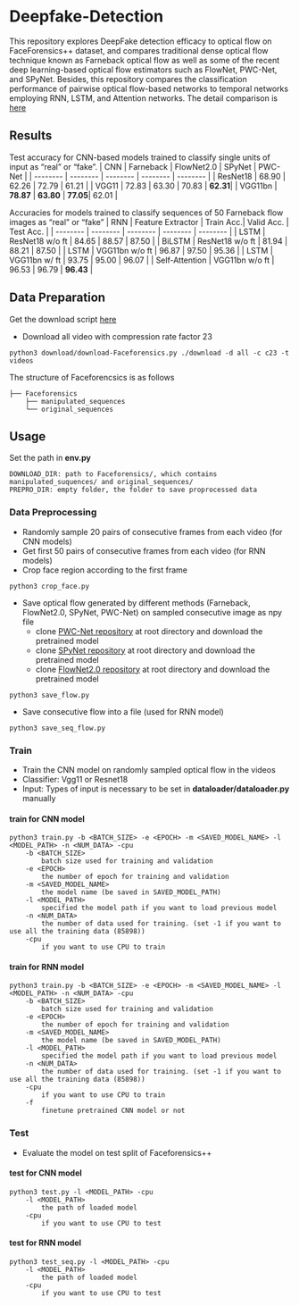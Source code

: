 # Deepfake-Detection
This repository explores DeepFake detection efficacy to optical flow on FaceForensics++ dataset, and compares traditional dense optical flow technique known as Farneback optical flow as well as some of the recent deep learning-based optical flow estimators such as FlowNet, PWC-Net, and SPyNet. Besides, this repository compares the classification performance of pairwise optical flow-based networks to temporal networks employing RNN, LSTM, and Attention networks. The detail comparison is [here](https://github.com/cyshih704/Deepfake-Detection/blob/master/report/Deepfake-Detection.pdf)


## Results
Test accuracy for CNN-based models trained to classify single units of input as “real” or “fake”.
| CNN      | Farneback     | FlowNet2.0 | SPyNet   | PWC-Net  |
| -------- | --------      | --------   | -------- | -------- |
| ResNet18 | 68.90         | 62.26      | 72.79    | 61.21    |
| VGG11    | 72.83         | 63.30      | 70.83    | **62.31**|
| VGG11bn  | **78.87**     | **63.80**  | **77.05**| 62.01    |

Accuracies for models trained to classify sequences of 50 Farneback flow images as “real” or “fake”
| RNN            | Feature Extractor  | Train Acc.| Valid Acc. | Test Acc.    |
| --------       | --------           | --------  | --------   | --------     |
| LSTM           | ResNet18 w/o ft    | 84.65     | 88.57      | 87.50        |
| BiLSTM         | ResNet18 w/o ft    | 81.94     | 88.21      | 87.50        |
| LSTM           | VGG11bn w/o ft     | 96.87     | 97.50      | 95.36        |
| LSTM           | VGG11bn w/ ft      | 93.75     | 95.00      | 96.07        |
| Self-Attention | VGG11bn w/o ft     | 96.53     | 96.79      | **96.43**    |

## Data Preparation
Get the download script [here](https://github.com/ondyari/FaceForensics)
- Download all video with compression rate factor 23
```
python3 download/download-Faceforensics.py ./download -d all -c c23 -t videos
```
The structure of Faceforencsics is as follows


```
├── Faceforensics
    ├── manipulated_sequences
    └── original_sequences
```


## Usage
Set the path in **env.py**
```
DOWNLOAD_DIR: path to Faceforensics/, which contains manipulated_suquences/ and original_sequences/
PREPRO_DIR: empty folder, the folder to save proprocessed data
```

### Data Preprocessing
- Randomly sample 20 pairs of consecutive frames from each video (for CNN models)
- Get first 50 pairs of consecutive frames from each video (for RNN models)
- Crop face region according to the first frame
```
python3 crop_face.py
```

- Save optical flow generated by different methods (Farneback, FlowNet2.0, SPyNet, PWC-Net) on sampled consecutive image as npy file
  - clone [PWC-Net repository](https://github.com/sniklaus/pytorch-pwc) at root directory and download the pretrained model
  - clone [SPyNet repository](https://github.com/sniklaus/pytorch-spynet) at root directory and download the pretrained model
  - clone [FlowNet2.0 repository](https://github.com/NVIDIA/flownet2-pytorch) at root directory and download the pretrained model
```
python3 save_flow.py
```
- Save consecutive flow into a file (used for RNN model)
```
python3 save_seq_flow.py
```

### Train
- Train the CNN model on randomly sampled optical flow in the videos
- Classifier: Vgg11 or Resnet18
- Input: Types of input is necessary to be set in **dataloader/dataloader.py** manually

#### train for CNN model
```
python3 train.py -b <BATCH_SIZE> -e <EPOCH> -m <SAVED_MODEL_NAME> -l <MODEL_PATH> -n <NUM_DATA> -cpu
    -b <BATCH_SIZE>
        batch size used for training and validation
    -e <EPOCH>
        the number of epoch for training and validation
    -m <SAVED_MODEL_NAME>
        the model name (be saved in SAVED_MODEL_PATH)
    -l <MODEL_PATH>
        specified the model path if you want to load previous model
    -n <NUM_DATA>
        the number of data used for training. (set -1 if you want to use all the training data (85898))
    -cpu
        if you want to use CPU to train
```
#### train for RNN model
```
python3 train.py -b <BATCH_SIZE> -e <EPOCH> -m <SAVED_MODEL_NAME> -l <MODEL_PATH> -n <NUM_DATA> -cpu
    -b <BATCH_SIZE>
        batch size used for training and validation
    -e <EPOCH>
        the number of epoch for training and validation
    -m <SAVED_MODEL_NAME>
        the model name (be saved in SAVED_MODEL_PATH)
    -l <MODEL_PATH>
        specified the model path if you want to load previous model
    -n <NUM_DATA>
        the number of data used for training. (set -1 if you want to use all the training data (85898))
    -cpu
        if you want to use CPU to train
    -f
        finetune pretrained CNN model or not
```

### Test
- Evaluate the model on test split of Faceforensics++
#### test for CNN model
```
python3 test.py -l <MODEL_PATH> -cpu
    -l <MODEL_PATH>
        the path of loaded model
    -cpu   
        if you want to use CPU to test
```
#### test for RNN model
```
python3 test_seq.py -l <MODEL_PATH> -cpu
    -l <MODEL_PATH>
        the path of loaded model
    -cpu   
        if you want to use CPU to test
```

